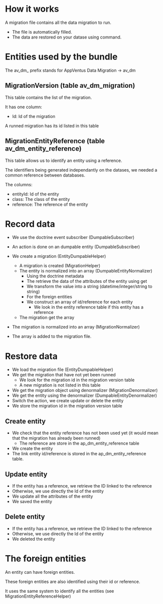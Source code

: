 
# How it works #

A migration file contains all the data migration to run.

* The file is automatically filled.
* The data are restored on your datase using command.


# Entities used by the bundle #

The av_dm_ prefix stands for AppVentus Data Migration -> av_dm

## MigrationVersion (table av_dm_migration) ##

This table contains the list of the migration.

It has one column:

* Id: Id of the migration

A runned migration has its id listed in this table



## MigrationEntityReference (table av_dm_entity_reference) ##

This table allows us to identify an entity using a reference.

The identifiers being generated independantly on the datases, we needed a common reference between databases.

The columns:

* entityId: Id of the entity
* class: The class of the entity
* reference: The reference of the entity


# Record data #

* We use the doctrine event subscriber (DumpableSubscriber)

* An action is done on an dumpable entity (DumpableSubscriber)

* We create a migration (EntityDumpableHelper)
	* A migration is created (MigrationHelper)
	* The entity is normalized into an array (DumpableEntityNormalizer)
		* Using the doctrine metadata
		* The retrieve the data of the attributes of the entity using get
		* We transform the value into a string (datetime/integer/string to string)
		* For the foreign entities
		* We construct an array of id/reference for each entity
			* We look in the entity reference table if this entity has a reference
	* The migration get the array 
* The migration is normalized into an array (MigrationNormalizer)
* The array is added to the migration file.


# Restore data #

* We load the migration file (EntityDumpableHelper)
* We get the migration that have not yet been runned
	* We look for the migration id in the migration version table
	* A new migration is not listed in this table
* We get the migration object using denormalizer (MigrationDenormalizer)
* We get the entity using the denormalizer (DumpableEntityDenormalizer)
* Switch the action, we create update or delete the entity
* We store the migration id in the migration version table

## Create entity ##

* We check that the entity reference has not been used yet (it would mean that the migration has already been runned)
	* The reference are store in the ap_dm_entity_reference table
* We create the entity
* The link entity id/reference is stored in the ap_dm_entity_reference table.


## Update entity ##

* If the entity has a reference, we retrieve the ID linked to the reference
* Otherwise, we use directly the Id of the entity
* We update all the attributes of the entity
* We saved the entity

## Delete entity ##

* If the entity has a reference, we retrieve the ID linked to the reference
* Otherwise, we use directly the Id of the entity
* We deleted the entity

# The foreign entities #
An entity can have foreign entities. 

These foreign entities are also identified using their id or reference.

It uses the same system to identify all the entities (see MigrationEntityReferenceHelper)

